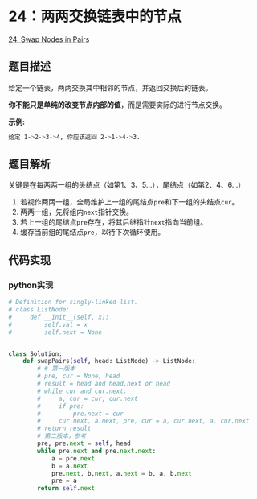 # 24：两两交换链表中的节点

[24. Swap Nodes in Pairs](https://leetcode.com/problems/swap-nodes-in-pairs/)

## 题目描述

给定一个链表，两两交换其中相邻的节点，并返回交换后的链表。

**你不能只是单纯的改变节点内部的值**，而是需要实际的进行节点交换。

**示例:**

```sh
给定 1->2->3->4, 你应该返回 2->1->4->3.
```

## 题目解析

关键是在每两两一组的头结点（如第1、3、5...），尾结点（如第2、4、6...）

1. 若视作两两一组，全局维护上一组的尾结点`pre`和下一组的头结点`cur`。
2. 两两一组，先将组内`next`指针交换。
3. 若上一组的尾结点`pre`存在，将其后继指针`next`指向当前组。
4. 缓存当前组的尾结点`pre`，以待下次循环使用。

## 代码实现

### python实现

```py
# Definition for singly-linked list.
# class ListNode:
#     def __init__(self, x):
#         self.val = x
#         self.next = None


class Solution:
    def swapPairs(self, head: ListNode) -> ListNode:
        # # 第一版本
        # pre, cur = None, head
        # result = head and head.next or head
        # while cur and cur.next:
        #     a, cur = cur, cur.next
        #     if pre:
        #         pre.next = cur
        #     cur.next, a.next, pre, cur = a, cur.next, a, cur.next
        # return result
        # 第二版本，参考
        pre, pre.next = self, head
        while pre.next and pre.next.next:
            a = pre.next
            b = a.next
            pre.next, b.next, a.next = b, a, b.next
            pre = a
        return self.next

```

